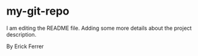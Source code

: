 # my-git-repo
I am editing the README file. Adding some more details about the project description.

By Erick Ferrer
